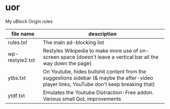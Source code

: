 # uor
My uBlock Origin rules

file name         | description
------------------|------------
rules.txt         | The main ad-blocking list
wp-restyle2.txt   | Restyles Wikipedia to make more use of on-screen space (doesn't leave a vertical bar all the way down the page)
ytbs.txt          | On Youtube, hides bullshit content from the suggestions sidebar (& maybe the after-video player links, YouTube don't keep breaking that)
ytdf.txt          | Emulates the Youtube Distraction-Free addon. Various small QoL improvements
